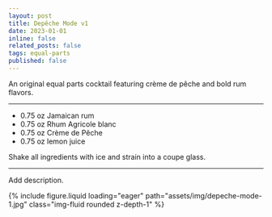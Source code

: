 ```yaml
---
layout: post
title: Depêche Mode v1
date: 2023-01-01 
inline: false
related_posts: false
tags: equal-parts
published: false
---
```


An original equal parts cocktail featuring crème de pêche and bold rum flavors.

---

* 0.75 oz Jamaican rum
* 0.75 oz Rhum Agricole blanc
* 0.75 oz Crème de Pêche
* 0.75 oz lemon juice

Shake all ingredients with ice and strain into a coupe glass.

---

Add description.

{% include figure.liquid loading="eager" path="assets/img/depeche-mode-1.jpg" class="img-fluid rounded z-depth-1" %}